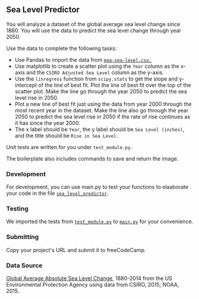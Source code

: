 ## Sea Level Predictor

You will analyze a dataset of the global average sea level change since 1880. You will use the data to predict the sea level change through year 2050.

Use the data to complete the following tasks:

+ Use Pandas to import the data from [`epa-sea-level.csv.`](https://github.com/GBlanch/fCC-Data-Analysis-with-Python-Certification/blob/main/4.sea_level_predictor/epa-sea-level.csv)
+ Use matplotlib to create a scatter plot using the `Year` column as the x-axis and the `CSIRO Adjusted Sea Level` column as the y-axis.
+ Use the `linregress` function from `scipy.stats` to get the slope and y-intercept of the line of best fit. Plot the line of best fit over the top of the scatter plot. Make the line go through the year 2050 to predict the sea level rise in 2050.
+ Plot a new line of best fit just using the data from year 2000 through the most recent year in the dataset. Make the line also go through the year 2050 to predict the sea level rise in 2050 if the rate of rise continues as it has since the year 2000.
+ The x label should be `Year`, the y label should be `Sea Level (inches)`, and the title should be `Rise in Sea Level.`

Unit tests are written for you under `test_module.py.`

The boilerplate also includes commands to save and return the image.

### Development

For development, you can use main.py to test your functions to elaaborate your code in the file [`sea_level_predictor`](https://github.com/GBlanch/fCC-Data-Analysis-with-Python-Certification/blob/main/4.sea_level_predictor/sea_level_predictor.py). 

### Testing

We imported the tests from [`test_module.py`](https://github.com/GBlanch/fCC-Data-Analysis-with-Python-Certification/blob/main/4.sea_level_predictor/test_module.py) to [`main.py`](https://github.com/GBlanch/fCC-Data-Analysis-with-Python-Certification/blob/main/4.sea_level_predictor/main.py) for your convenience.

### Submitting

Copy your project's URL and submit it to freeCodeCamp.

### Data Source

[Global Average Absolute Sea Level Change](https://datahub.io/core/sea-level-rise), 1880-2014 from the US Environmental Protection Agency using data from CSIRO, 2015; NOAA, 2015.
